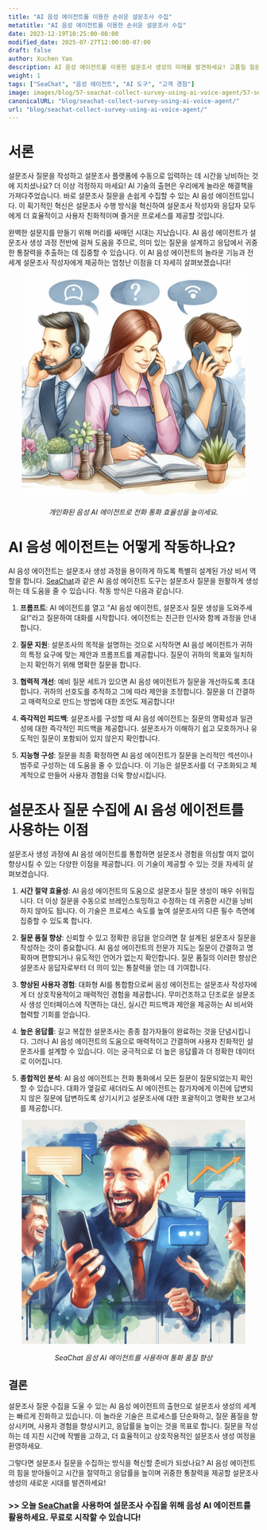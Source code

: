 ```yaml
---
title: "AI 음성 에이전트를 이용한 손쉬운 설문조사 수집"
metatitle: "AI 음성 에이전트를 이용한 손쉬운 설문조사 수집"
date: 2023-12-19T10:25:00-08:00
modified_date: 2025-07-27T12:00:00-07:00
draft: false
author: Xuchen Yao
description: AI 음성 에이전트를 이용한 설문조사 생성의 미래를 발견하세요! 고품질 질문을 손쉽게 작성하고, 사용자 경험을 향상시키며, 응답률을 높이세요. 수작업에 작별을 고하세요!
weight: 1
tags: ["SeaChat", "음성 에이전트", "AI 도구", "고객 경험"]
image: images/blog/57-seachat-collect-survey-using-ai-voice-agent/57-seachat-collect-survey-using-ai-voice-agent.png
canonicalURL: "blog/seachat-collect-survey-using-ai-voice-agent/"
url: "blog/seachat-collect-survey-using-ai-voice-agent/"
---
```


# 서론

설문조사 질문을 작성하고 설문조사 플랫폼에 수동으로 입력하는 데 시간을 낭비하는 것에 지치셨나요? 더 이상 걱정하지 마세요! AI 기술의 출현은 우리에게 놀라운 해결책을 가져다주었습니다. 바로 설문조사 질문을 손쉽게 수집할 수 있는 AI 음성 에이전트입니다. 이 획기적인 혁신은 설문조사 수행 방식을 혁신하여 설문조사 작성자와 응답자 모두에게 더 효율적이고 사용자 친화적이며 즐거운 프로세스를 제공할 것입니다.

완벽한 설문지를 만들기 위해 머리를 싸매던 시대는 지났습니다. AI 음성 에이전트가 설문조사 생성 과정 전반에 걸쳐 도움을 주므로, 의미 있는 질문을 설계하고 응답에서 귀중한 통찰력을 추출하는 데 집중할 수 있습니다. 이 AI 음성 에이전트의 놀라운 기능과 전 세계 설문조사 작성자에게 제공하는 엄청난 이점을 더 자세히 살펴보겠습니다!

<center>
<img height="450px" src="/images/blog/50x-all-seachat-agents/transfer-to-and-from-ai-agent.jpeg" alt="개인화된 음성 AI 에이전트로 전화 통화 효율성을 높이세요."/>

*개인화된 음성 AI 에이전트로 전화 통화 효율성을 높이세요.*
</center>

# AI 음성 에이전트는 어떻게 작동하나요?

AI 음성 에이전트는 설문조사 생성 과정을 용이하게 하도록 특별히 설계된 가상 비서 역할을 합니다. [SeaChat](https://chat.seasalt.ai/?utm_source=blog)과 같은 AI 음성 에이전트 도구는 설문조사 질문을 원활하게 생성하는 데 도움을 줄 수 있습니다. 작동 방식은 다음과 같습니다.

1. **프롬프트**: AI 에이전트를 열고 "AI 음성 에이전트, 설문조사 질문 생성을 도와주세요!"라고 질문하여 대화를 시작합니다. 에이전트는 친근한 인사와 함께 과정을 안내합니다.

2. **질문 지원**: 설문조사의 목적을 설명하는 것으로 시작하면 AI 음성 에이전트가 귀하의 특정 요구에 맞는 제안과 프롬프트를 제공합니다. 질문이 귀하의 목표와 일치하는지 확인하기 위해 명확한 질문을 합니다.

3. **협력적 개선**: 예비 질문 세트가 있으면 AI 음성 에이전트가 질문을 개선하도록 초대합니다. 귀하의 선호도를 추적하고 그에 따라 제안을 조정합니다. 질문을 더 간결하고 매력적으로 만드는 방법에 대한 조언도 제공합니다!

4. **즉각적인 피드백**: 설문조사를 구성할 때 AI 음성 에이전트는 질문의 명확성과 일관성에 대한 즉각적인 피드백을 제공합니다. 설문조사가 이해하기 쉽고 모호하거나 유도적인 질문이 포함되어 있지 않은지 확인합니다.

5. **지능형 구성**: 질문을 최종 확정하면 AI 음성 에이전트가 질문을 논리적인 섹션이나 범주로 구성하는 데 도움을 줄 수 있습니다. 이 기능은 설문조사를 더 구조화되고 체계적으로 만들어 사용자 경험을 더욱 향상시킵니다.

# 설문조사 질문 수집에 AI 음성 에이전트를 사용하는 이점

설문조사 생성 과정에 AI 음성 에이전트를 통합하면 설문조사 경험을 의심할 여지 없이 향상시킬 수 있는 다양한 이점을 제공합니다. 이 기술이 제공할 수 있는 것을 자세히 살펴보겠습니다.

1. **시간 절약 효율성**: AI 음성 에이전트의 도움으로 설문조사 질문 생성이 매우 쉬워집니다. 더 이상 질문을 수동으로 브레인스토밍하고 수정하는 데 귀중한 시간을 낭비하지 않아도 됩니다. 이 기술은 프로세스 속도를 높여 설문조사의 다른 필수 측면에 집중할 수 있도록 합니다.

2. **질문 품질 향상**: 신뢰할 수 있고 정확한 응답을 얻으려면 잘 설계된 설문조사 질문을 작성하는 것이 중요합니다. AI 음성 에이전트의 전문가 지도는 질문이 간결하고 명확하며 편향되거나 유도적인 언어가 없는지 확인합니다. 질문 품질의 이러한 향상은 설문조사 응답자로부터 더 의미 있는 통찰력을 얻는 데 기여합니다.

3. **향상된 사용자 경험**: 대화형 AI를 통합함으로써 음성 에이전트는 설문조사 작성자에게 더 상호작용적이고 매력적인 경험을 제공합니다. 무미건조하고 단조로운 설문조사 생성 인터페이스에 직면하는 대신, 실시간 피드백과 제안을 제공하는 AI 비서와 협력할 기회를 얻습니다.

4. **높은 응답률**: 길고 복잡한 설문조사는 종종 참가자들이 완료하는 것을 단념시킵니다. 그러나 AI 음성 에이전트의 도움으로 매력적이고 간결하며 사용자 친화적인 설문조사를 설계할 수 있습니다. 이는 궁극적으로 더 높은 응답률과 더 정확한 데이터로 이어집니다.

5. **종합적인 분석**: AI 음성 에이전트는 전화 통화에서 모든 질문이 질문되었는지 확인할 수 있습니다. 대화가 옆길로 새더라도 AI 에이전트는 참가자에게 이전에 답변되지 않은 질문에 답변하도록 상기시키고 설문조사에 대한 포괄적이고 명확한 보고서를 제공합니다.


<center>
<img height="450px" src="/images/blog/50x-all-seachat-agents/stay-connected-using-seachat-agents.jpeg" alt="SeaChat 음성 AI 에이전트를 사용하여 통화 품질 향상"/>

*SeaChat 음성 AI 에이전트를 사용하여 통화 품질 향상*
</center>

## 결론

설문조사 질문 수집을 도울 수 있는 AI 음성 에이전트의 출현으로 설문조사 생성의 세계는 빠르게 진화하고 있습니다. 이 놀라운 기술은 프로세스를 단순화하고, 질문 품질을 향상시키며, 사용자 경험을 향상시키고, 응답률을 높이는 것을 목표로 합니다. 질문을 작성하는 데 지친 시간에 작별을 고하고, 더 효율적이고 상호작용적인 설문조사 생성 여정을 환영하세요.

그렇다면 설문조사 질문을 수집하는 방식을 혁신할 준비가 되셨나요? AI 음성 에이전트의 힘을 받아들이고 시간을 절약하고 응답률을 높이며 귀중한 통찰력을 제공할 설문조사 생성의 새로운 시대를 발견하세요!

### >> 오늘 [SeaChat](https://chat.seasalt.ai/?utm_source=blog)을 사용하여 설문조사 수집을 위해 음성 AI 에이전트를 활용하세요. 무료로 시작할 수 있습니다!
